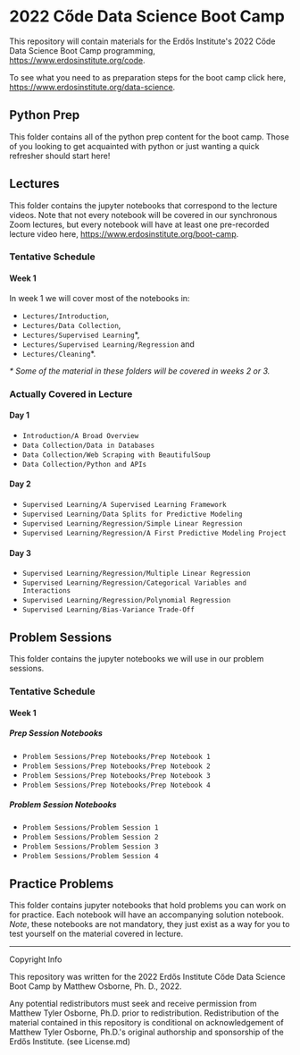 # 2022 Cőde Data Science Boot Camp

This repository will contain materials for the Erdős Institute's 2022 Cőde Data Science Boot Camp programming, https://www.erdosinstitute.org/code. 

To see what you need to as preparation steps for the boot camp click here, https://www.erdosinstitute.org/data-science.


## Python Prep

This folder contains all of the python prep content for the boot camp. Those of you looking to get acquainted with python or just wanting a quick refresher should start here!

## Lectures

This folder contains the jupyter notebooks that correspond to the lecture videos. Note that not every notebook will be covered in our synchronous Zoom lectures, but every notebook will have at least one pre-recorded lecture video here, <a href="https://www.erdosinstitute.org/boot-camp">https://www.erdosinstitute.org/boot-camp</a>. 

### Tentative Schedule

#### Week 1

In week 1 we will cover most of the notebooks in:
- `Lectures/Introduction`,
- `Lectures/Data Collection`,
- `Lectures/Supervised Learning`*,
- `Lectures/Supervised Learning/Regression` and
- `Lectures/Cleaning`*.

<i>* Some of the material in these folders will be covered in weeks 2 or 3.</i>

### Actually Covered in Lecture

#### Day 1

- `Introduction/A Broad Overview`
- `Data Collection/Data in Databases`
- `Data Collection/Web Scraping with BeautifulSoup`
- `Data Collection/Python and APIs`

#### Day 2

- `Supervised Learning/A Supervised Learning Framework`
- `Supervised Learning/Data Splits for Predictive Modeling`
- `Supervised Learning/Regression/Simple Linear Regression`
- `Supervised Learning/Regression/A First Predictive Modeling Project`

#### Day 3

- `Supervised Learning/Regression/Multiple Linear Regression`
- `Supervised Learning/Regression/Categorical Variables and Interactions`
- `Supervised Learning/Regression/Polynomial Regression`
- `Supervised Learning/Bias-Variance Trade-Off`

## Problem Sessions

This folder contains the jupyter notebooks we will use in our problem sessions.

### Tentative Schedule

#### Week 1

##### Prep Session Notebooks

- `Problem Sessions/Prep Notebooks/Prep Notebook 1`
- `Problem Sessions/Prep Notebooks/Prep Notebook 2`
- `Problem Sessions/Prep Notebooks/Prep Notebook 3`
- `Problem Sessions/Prep Notebooks/Prep Notebook 4`

##### Problem Session Notebooks

- `Problem Sessions/Problem Session 1`
- `Problem Sessions/Problem Session 2`
- `Problem Sessions/Problem Session 3`
- `Problem Sessions/Problem Session 4`

## Practice Problems

This folder contains jupyter notebooks that hold problems you can work on for practice. Each notebook will have an accompanying solution notebook. <i>Note</i>, these notebooks are not mandatory, they just exist as a way for you to test yourself on the material covered in lecture.


-------------------------
Copyright Info

This repository was written for the 2022 Erdős Institute Cőde Data Science Boot Camp by Matthew Osborne, Ph. D., 2022.

Any potential redistributors must seek and receive permission from Matthew Tyler Osborne, Ph.D. prior to redistribution. Redistribution of the material contained in this repository is conditional on acknowledgement of Matthew Tyler Osborne, Ph.D.'s original authorship and sponsorship of the Erdős Institute. (see License.md)
